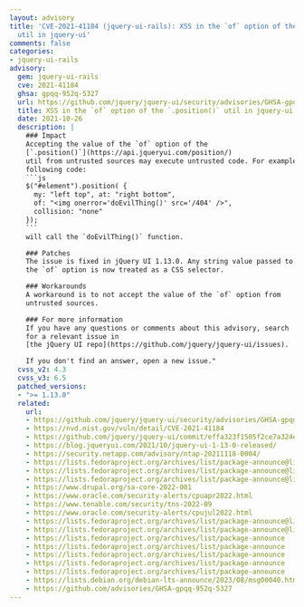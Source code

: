 ```yaml
---
layout: advisory
title: 'CVE-2021-41184 (jquery-ui-rails): XSS in the `of` option of the `.position()`
  util in jquery-ui'
comments: false
categories:
- jquery-ui-rails
advisory:
  gem: jquery-ui-rails
  cve: 2021-41184
  ghsa: gpqq-952q-5327
  url: https://github.com/jquery/jquery-ui/security/advisories/GHSA-gpqq-952q-5327
  title: XSS in the `of` option of the `.position()` util in jquery-ui
  date: 2021-10-26
  description: |
    ### Impact
    Accepting the value of the `of` option of the
    [`.position()`](https://api.jqueryui.com/position/)
    util from untrusted sources may execute untrusted code. For example, invoking the
    following code:
    ```js
    $("#element").position( {
      my: "left top", at: "right bottom",
      of: "<img onerror='doEvilThing()' src='/404' />",
      collision: "none"
    });
    ```
    will call the `doEvilThing()` function.

    ### Patches
    The issue is fixed in jQuery UI 1.13.0. Any string value passed to
    the `of` option is now treated as a CSS selector.

    ### Workarounds
    A workaround is to not accept the value of the `of` option from
    untrusted sources.

    ### For more information
    If you have any questions or comments about this advisory, search
    for a relevant issue in
    [the jQuery UI repo](https://github.com/jquery/jquery-ui/issues).

    If you don't find an answer, open a new issue."
  cvss_v2: 4.3
  cvss_v3: 6.5
  patched_versions:
  - ">= 1.13.0"
  related:
    url:
    - https://github.com/jquery/jquery-ui/security/advisories/GHSA-gpqq-952q-5327
    - https://nvd.nist.gov/vuln/detail/CVE-2021-41184
    - https://github.com/jquery/jquery-ui/commit/effa323f1505f2ce7a324e4f429fa9032c72f280
    - https://blog.jqueryui.com/2021/10/jquery-ui-1-13-0-released/
    - https://security.netapp.com/advisory/ntap-20211118-0004/
    - https://lists.fedoraproject.org/archives/list/package-announce@lists.fedoraproject.org/message/NXIUUBRVLA4E7G7MMIKCEN75YN7UFERW/
    - https://lists.fedoraproject.org/archives/list/package-announce@lists.fedoraproject.org/message/O74SXYY7RGXREQDQUDQD4BPJ4QQTD2XQ/
    - https://lists.fedoraproject.org/archives/list/package-announce@lists.fedoraproject.org/message/SNXA7XRKGINWSUIPIZ6ZBCTV6N3KSHES/
    - https://www.drupal.org/sa-core-2022-001
    - https://www.oracle.com/security-alerts/cpuapr2022.html
    - https://www.tenable.com/security/tns-2022-09
    - https://www.oracle.com/security-alerts/cpujul2022.html
    - https://lists.fedoraproject.org/archives/list/package-announce@lists.fedoraproject.org/message/HVKIOWSXL2RF2ULNAP7PHESYCFSZIJE3/
    - https://lists.fedoraproject.org/archives/list/package-announce@lists.fedoraproject.org/message/SGSY236PYSFYIEBRGDERLA7OSY6D7XL4/
    - https://lists.fedoraproject.org/archives/list/package-announce
    - https://lists.fedoraproject.org/archives/list/package-announce
    - https://lists.fedoraproject.org/archives/list/package-announce
    - https://lists.fedoraproject.org/archives/list/package-announce
    - https://lists.fedoraproject.org/archives/list/package-announce
    - https://lists.debian.org/debian-lts-announce/2023/08/msg00040.html
    - https://github.com/advisories/GHSA-gpqq-952q-5327
---
```

